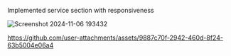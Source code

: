 Implemented service section with responsiveness

![Screenshot 2024-11-06 193432](https://github.com/user-attachments/assets/dcc32921-6de4-4607-bb89-0810b22ff005)

https://github.com/user-attachments/assets/9887c70f-2942-460d-8f24-63b5004e06a4

